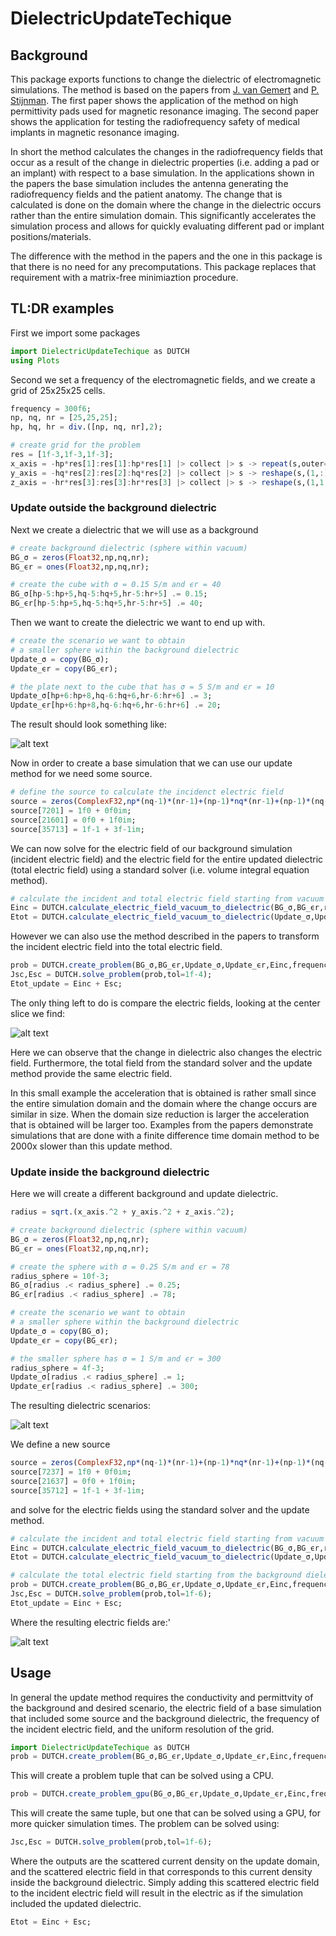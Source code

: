 # DielectricUpdateTechique

## Background
This package exports functions to change the dielectric of electromagnetic simulations.
The method is based on the papers from  [J. van Gemert](https://doi.org/10.1109/TMI.2016.2624507) and
[P. Stijnman](https://doi.org/10.1002/mrm.28023). The first paper shows the application of the method on high permittivity pads used for magnetic resonance imaging. The second paper shows the application for testing the radiofrequency safety of medical implants in magnetic resonance imaging.

In short the method calculates the changes in the radiofrequency fields that occur as a result of the change in dielectric properties (i.e. adding a pad or an implant) with respect to a base simulation. In the applications shown in the papers the base simulation includes the antenna generating the radiofrequency fields and the patient anatomy. The change that is calculated is done on the domain where the change in the dielectric occurs rather than the entire simulation domain. This significantly accelerates the simulation process and allows for quickly evaluating different pad or implant positions/materials.

The difference with the method in the papers and the one in this package is that there is no need for any precomputations. This package replaces that requirement with a matrix-free minimiaztion procedure.

## TL:DR examples
First we import some packages

```julia 
import DielectricUpdateTechique as DUTCH
using Plots 
```

Second we set a frequency of the electromagnetic fields, and we create a grid of 25x25x25 cells.

```julia
frequency = 300f6;
np, nq, nr = [25,25,25];
hp, hq, hr = div.([np, nq, nr],2);

# create grid for the problem
res = [1f-3,1f-3,1f-3];
x_axis = -hp*res[1]:res[1]:hp*res[1] |> collect |> s -> repeat(s,outer=(1,nq,nr));
y_axis = -hq*res[2]:res[2]:hq*res[2] |> collect |> s -> reshape(s,(1,:))|> s -> repeat(s,outer=(np,1,nr));
z_axis = -hr*res[3]:res[3]:hr*res[3] |> collect |> s -> reshape(s,(1,1,:))|> s -> repeat(s,outer=(np,nq,1));
```

### Update outside the background dielectric
Next we create a dielectric that we will use as a background

```julia
# create background dielectric (sphere within vacuum)
BG_σ = zeros(Float32,np,nq,nr);
BG_ϵr = ones(Float32,np,nq,nr);

# create the cube with σ = 0.15 S/m and ϵr = 40
BG_σ[hp-5:hp+5,hq-5:hq+5,hr-5:hr+5] .= 0.15;
BG_ϵr[hp-5:hp+5,hq-5:hq+5,hr-5:hr+5] .= 40;
```

Then we want to create the dielectric we want to end up with.

```julia
# create the scenario we want to obtain 
# a smaller sphere within the background dielectric
Update_σ = copy(BG_σ);
Update_ϵr = copy(BG_ϵr);

# the plate next to the cube that has σ = 5 S/m and ϵr = 10
Update_σ[hp+6:hp+8,hq-6:hq+6,hr-6:hr+6] .= 3;
Update_ϵr[hp+6:hp+8,hq-6:hq+6,hr-6:hr+6] .= 20;
```

The result should look something like:

![alt text](md_images/dielectric_cubes.png "Dielectric background -> update")

Now in order to create a base simulation that we can use our update method for we need some source.

```julia
# define the source to calculate the incidenct electric field
source = zeros(ComplexF32,np*(nq-1)*(nr-1)+(np-1)*nq*(nr-1)+(np-1)*(nq-1)*nr);
source[7201] = 1f0 + 0f0im;
source[21601] = 0f0 + 1f0im;
source[35713] = 1f-1 + 3f-1im;
```

We can now solve for the electric field of our background simulation (incident electric field) and the electric field for the entire updated dielectric (total electric field) using a standard solver (i.e. volume integral equation method).

```julia
# calculate the incident and total electric field starting from vacuum surrounding.
Einc = DUTCH.calculate_electric_field_vacuum_to_dielectric(BG_σ,BG_ϵr,res,source,frequency);
Etot = DUTCH.calculate_electric_field_vacuum_to_dielectric(Update_σ,Update_ϵr,res,source,frequency);
```

However we can also use the method described in the papers to transform the incident electric field into the total electric field.

```julia
prob = DUTCH.create_problem(BG_σ,BG_ϵr,Update_σ,Update_ϵr,Einc,frequency,res);
Jsc,Esc = DUTCH.solve_problem(prob,tol=1f-4);
Etot_update = Einc + Esc;
```

The only thing left to do is compare the electric fields, looking at the center slice we find:

![alt text](md_images/electric_field_cubes.png "Slice view of the electric fields")

Here we can observe that the change in dielectric also changes the electric field. Furthermore, the total field from the standard solver and the update method provide the same electric field.

In this small example the acceleration that is obtained is rather small since the entire simulation domain and the domain where the change occurs are similar in size. When the domain size reduction is larger the acceleration that is obtained will be larger too. Examples from the papers demonstrate simulations that are done with a finite difference time domain method to be 2000x slower than this update method.

### Update inside the background dielectric
Here we will create a different background and update dielectric.

```julia 
radius = sqrt.(x_axis.^2 + y_axis.^2 + z_axis.^2);

# create background dielectric (sphere within vacuum)
BG_σ = zeros(Float32,np,nq,nr);
BG_ϵr = ones(Float32,np,nq,nr);

# create the sphere with σ = 0.25 S/m and ϵr = 78
radius_sphere = 10f-3;
BG_σ[radius .< radius_sphere] .= 0.25;
BG_ϵr[radius .< radius_sphere] .= 78;

# create the scenario we want to obtain 
# a smaller sphere within the background dielectric
Update_σ = copy(BG_σ);
Update_ϵr = copy(BG_ϵr);

# the smaller sphere has σ = 1 S/m and ϵr = 300
radius_sphere = 4f-3;
Update_σ[radius .< radius_sphere] .= 1;
Update_ϵr[radius .< radius_sphere] .= 300;
```

The resulting dielectric scenarios:

![alt text](md_images/dielectric_spheres.png "Dielectric background -> update")

We define a new source 

```julia 
source = zeros(ComplexF32,np*(nq-1)*(nr-1)+(np-1)*nq*(nr-1)+(np-1)*(nq-1)*nr);
source[7237] = 1f0 + 0f0im;
source[21637] = 0f0 + 1f0im;
source[35712] = 1f-1 + 3f-1im;
```

and solve for the electric fields using the standard solver and the update method.

```julia 
# calculate the incident and total electric field starting from vacuum surrounding.
Einc = DUTCH.calculate_electric_field_vacuum_to_dielectric(BG_σ,BG_ϵr,res,source,frequency);
Etot = DUTCH.calculate_electric_field_vacuum_to_dielectric(Update_σ,Update_ϵr,res,source,frequency);

# calculate the total electric field starting from the background dielectric 
prob = DUTCH.create_problem(BG_σ,BG_ϵr,Update_σ,Update_ϵr,Einc,frequency,res);
Jsc,Esc = DUTCH.solve_problem(prob,tol=1f-6);
Etot_update = Einc + Esc;
```

Where the resulting electric fields are:'

![alt text](md_images/electric_field_spheres.png "Slice view of the electric fields")

## Usage
In general the update method requires the conductivity and permittvity of the background and desired scenario, the electric field of a base simulation that included some source and the background dielectric, the frequency of the incident electric field, and the uniform resolution of the grid.

```julia 
import DielectricUpdateTechique as DUTCH
prob = DUTCH.create_problem(BG_σ,BG_ϵr,Update_σ,Update_ϵr,Einc,frequency,res);
```

This will create a problem tuple that can be solved using a CPU.

```julia 
prob = DUTCH.create_problem_gpu(BG_σ,BG_ϵr,Update_σ,Update_ϵr,Einc,frequency,res);
```

This will create the same tuple, but one that can be solved using a GPU, for more quicker simulation times.
The problem can be solved using:

```julia 
Jsc,Esc = DUTCH.solve_problem(prob,tol=1f-6);
```
Where the outputs are the scattered current density on the update domain, and the scattered electric field in that corresponds to this current density inside the background dielectric.
Simply adding this scattered electric field to the incident electric field will result in the electric as if the simulation included the updated dielectric.

```julia 
Etot = Einc + Esc;
```

